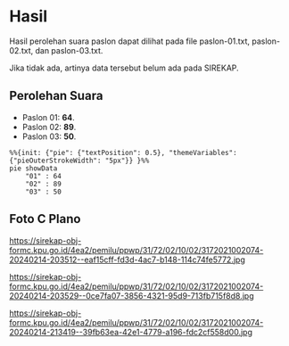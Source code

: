 # Hasil

Hasil perolehan suara paslon dapat dilihat pada file paslon-01.txt, paslon-02.txt, dan paslon-03.txt.

Jika tidak ada, artinya data tersebut belum ada pada SIREKAP.

## Perolehan Suara

 * Paslon 01: **64**.
 * Paslon 02: **89**.
 * Paslon 03: **50**.

```mermaid
%%{init: {"pie": {"textPosition": 0.5}, "themeVariables": {"pieOuterStrokeWidth": "5px"}} }%%
pie showData
    "01" : 64
    "02" : 89
    "03" : 50
```
## Foto C Plano

https://sirekap-obj-formc.kpu.go.id/4ea2/pemilu/ppwp/31/72/02/10/02/3172021002074-20240214-203512--eaf15cff-fd3d-4ac7-b148-114c74fe5772.jpg

https://sirekap-obj-formc.kpu.go.id/4ea2/pemilu/ppwp/31/72/02/10/02/3172021002074-20240214-203529--0ce7fa07-3856-4321-95d9-713fb715f8d8.jpg

https://sirekap-obj-formc.kpu.go.id/4ea2/pemilu/ppwp/31/72/02/10/02/3172021002074-20240214-213419--39fb63ea-42e1-4779-a196-fdc2cf558d00.jpg
